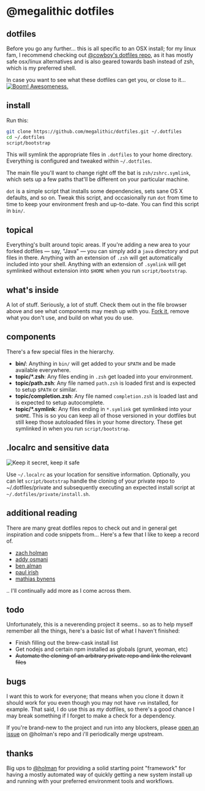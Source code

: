# @megalithic dotfiles

## dotfiles

Before you go any further... this is all specific to an OSX install; for my linux fam,
I recommend checking out [@cowboy's dotfiles repo](https://github.com/cowboy/dotfiles), as it has mostly safe
osx/linux alternatives and is also geared towards bash instead of zsh, which is
my preferred shell.

In case you want to see what these dotfiles can get you, or close to it...
[![Boom!  Awesomeness.](http://cl.ly/image/1d2J0G053I0C/image_large.png)](http://cl.ly/image/1v461h0r3w1l "Bigger++")

## install

Run this:

```sh
git clone https://github.com/megalithic/dotfiles.git ~/.dotfiles
cd ~/.dotfiles
script/bootstrap
```

This will symlink the appropriate files in `.dotfiles` to your home directory.
Everything is configured and tweaked within `~/.dotfiles`.

The main file you'll want to change right off the bat is `zsh/zshrc.symlink`,
which sets up a few paths that'll be different on your particular machine.

`dot` is a simple script that installs some dependencies, sets sane OS X
defaults, and so on. Tweak this script, and occasionally run `dot` from
time to time to keep your environment fresh and up-to-date. You can find
this script in `bin/`.

## topical

Everything's built around topic areas. If you're adding a new area to your
forked dotfiles — say, "Java" — you can simply add a `java` directory and put
files in there. Anything with an extension of `.zsh` will get automatically
included into your shell. Anything with an extension of `.symlink` will get
symlinked without extension into `$HOME` when you run `script/bootstrap`.

## what's inside

A lot of stuff. Seriously, a lot of stuff. Check them out in the file browser
above and see what components may mesh up with you.
[Fork it](https://github.com/megalithic/dotfiles/fork), remove what you don't
use, and build on what you do use.

## components

There's a few special files in the hierarchy.

- **bin/**: Anything in `bin/` will get added to your `$PATH` and be made
  available everywhere.
- **topic/\*.zsh**: Any files ending in `.zsh` get loaded into your
  environment.
- **topic/path.zsh**: Any file named `path.zsh` is loaded first and is
  expected to setup `$PATH` or similar.
- **topic/completion.zsh**: Any file named `completion.zsh` is loaded
  last and is expected to setup autocomplete.
- **topic/\*.symlink**: Any files ending in `*.symlink` get symlinked into
  your `$HOME`. This is so you can keep all of those versioned in your dotfiles
  but still keep those autoloaded files in your home directory. These get
  symlinked in when you run `script/bootstrap`.

## .localrc and sensitive data
![Keep it secret, keep it safe](http://i.qkme.me/3ppbat.jpg)

Use `~/.localrc` as your location for sensitive information. Optionally, you
can let `script/bootstrap` handle the cloning of your private repo to
~/.dotfiles/private and subsequently executing an expected install script at
`~/.dotfiles/private/install.sh`.

## additional reading

There are many great dotfiles repos to check out and in general get inspiration
and code snippets from... Here's a few that I like to keep a record of.

- [zach holman](https://github.com/holman/dotfiles/)
- [addy osmani](https://github.com/addyosmani/dotfiles/)
- [ben alman](https://github.com/cowboy/dotfiles/)
- [paul irish](https://github.com/paulirish/dotfiles)
- [mathias bynens](https://github.com/mathiasbynens/dotfiles)

.. I'll continually add more as I come across them.

## todo

Unfortunately, this is a neverending project it seems.. so as to help myself
remember all the things, here's a basic list of what I haven't finished:

- Finish filling out the brew-cask install list
- Get nodejs and certain npm installed as globals (grunt, yeoman, etc)
- ~~Automate the cloning of an arbitrary private repo and link the relevant files~~

## bugs

I want this to work for everyone; that means when you clone it down it should
work for you even though you may not have `rvm` installed, for example. That
said, I do use this as *my* dotfiles, so there's a good chance I may break
something if I forget to make a check for a dependency.

If you're brand-new to the project and run into any blockers, please
[open an issue](https://github.com/holman/dotfiles/issues) on @holman's repo
and i'll periodically merge upstream.

## thanks

Big ups to [@holman](https://github.com/holman/dotfiles) for providing
a solid starting point "framework" for having a mostly automated way of quickly
getting a new system install up and running with your preferred environment
tools and workflows.
